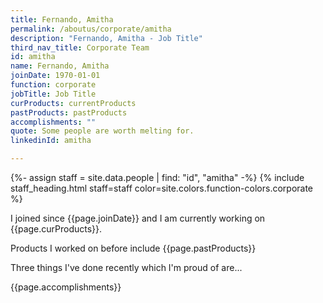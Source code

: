 ```yaml
---
title: Fernando, Amitha
permalink: /aboutus/corporate/amitha
description: "Fernando, Amitha - Job Title"
third_nav_title: Corporate Team
id: amitha
name: Fernando, Amitha
joinDate: 1970-01-01
function: corporate
jobTitle: Job Title
curProducts: currentProducts
pastProducts: pastProducts
accomplishments: ""
quote: Some people are worth melting for.
linkedinId: amitha

---
```


{%- assign staff = site.data.people | find: "id", "amitha" -%}
{% include staff_heading.html staff=staff color=site.colors.function-colors.corporate %}

<p>I joined since {{page.joinDate}} and I am currently working on {{page.curProducts}}.</p>

<p>Products I worked on before include {{page.pastProducts}}</p>

<p>Three things I've done recently which I'm proud of are...</p>
{{page.accomplishments}}
